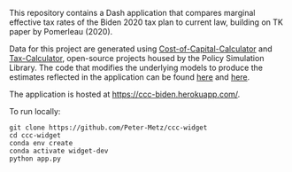 This repository contains a Dash application that compares marginal effective tax rates of the Biden 2020 tax plan to current law, building on TK paper by Pomerleau (2020).

Data for this project are generated using [Cost-of-Capital-Calculator](https://github.com/PSLmodels/Cost-of-Capital-Calculator) and [Tax-Calculator](https://github.com/PSLmodels/Tax-Calculator), open-source projects housed by the Policy Simulation Library. The code that modifies the underlying models to produce the estimates reflected in the application can be found [here](https://github.com/kpomerleau/Cost-of-Capital-Calculator/tree/Tests) and [here](https://github.com/erinmelly/Tax-Calculator/tree/Biden).

The application is hosted at https://ccc-biden.herokuapp.com/.

To run locally:

```
git clone https://github.com/Peter-Metz/ccc-widget
cd ccc-widget
conda env create
conda activate widget-dev
python app.py
```
